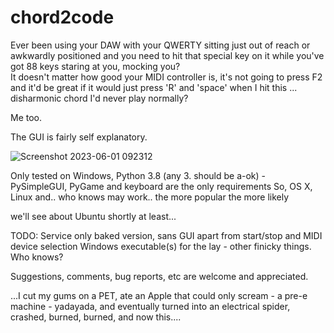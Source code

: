 # chord2code

Ever been using your DAW with your QWERTY sitting just out of reach or awkwardly positioned and you need to hit that special key on it
while you've got 88 keys staring at you, mocking you?  
It doesn't matter how good your MIDI controller is, it's not going to press F2
and it'd be great if it would just press 'R' and 'space' when I hit this ... disharmonic chord I'd never play normally?

Me too.

The GUI is fairly self explanatory.

![Screenshot 2023-06-01 092312](https://github.com/tripstych/chord2code/assets/134851685/41ca8ba2-f095-4171-bfac-2de74bf4784b)

Only tested on Windows, Python 3.8 (any 3. should be a-ok) -  
PySimpleGUI, PyGame and keyboard are the only requirements
So, OS X, Linux and.. who knows may work.. the more popular the more likely

we'll see about Ubuntu shortly at least... 

TODO: 
Service only baked version, sans GUI apart from start/stop and MIDI device selection
Windows executable(s) for the lay - other finicky things.  Who knows? 

Suggestions, comments, bug reports, etc are welcome and appreciated.

...I cut my gums on a PET, ate an Apple that could only scream - a pre-e machine - yadayada, and eventually turned into an electrical spider, crashed, burned, burned, and now this....
